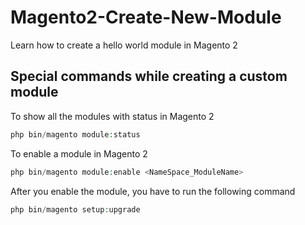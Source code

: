# Magento2-Create-New-Module
Learn how to create a hello world module in Magento 2
## Special commands while creating a custom module

To show all the modules with status in Magento 2
```php
php bin/magento module:status
```
To enable a module in Magento 2
```php
php bin/magento module:enable <NameSpace_ModuleName>
```
After you enable the module, you have to run the following command
```php
php bin/magento setup:upgrade
```
